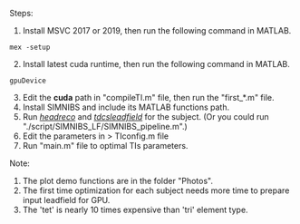 Steps:
1. Install MSVC 2017 or 2019, then run the following command in MATLAB.
```
mex -setup
```
2. Install latest cuda runtime, then run the following command in MATLAB.

```
gpuDevice
```

3. Edit the  **cuda**  path in "compileTI.m" file, then run the "first_*.m" file.
4. Install SIMNIBS and include its MATLAB functions path. 
5. Run  [_headreco_](https://simnibs.github.io/simnibs/build/html/documentation/command_line/headreco.html?highlight=headreco)  and  [_tdcsleadfield_](https://simnibs.github.io/simnibs/build/html/documentation/sim_struct/tdcsleadfield.html#tdcsleadfield-doc)  for the subject. 
    (Or you could run "./script/SIMNIBS_LF/SIMNIBS_pipeline.m".)
6. Edit the parameters in > TIconfig.m file
6. Run "main.m" file to optimal TIs parameters.

Note:
1. The plot demo functions are in the folder "Photos".
2. The first time optimization for each subject needs more time to prepare input leadfield for GPU.
3. The 'tet' is nearly 10 times expensive than 'tri' element type.
 
